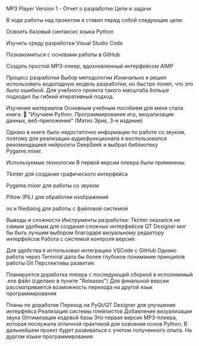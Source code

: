 MP3 Player Version 1 - Отчет о разработке
Цели и задачи

В ходе работы над проектом я ставил перед собой следующие цели:

Освоить базовый синтаксис языка Python

Изучить среду разработки Visual Studio Code

Познакомиться с основами работы в GitHub

Создать простой MP3-плеер, вдохновленный интерфейсом AIMP

Процесс разработки
Выбор методологии
Изначально я решил использовать водопадную модель разработки, но быстро понял, что это было ошибкой. Для учебного проекта такого масштаба больше подходил бы гибкий итеративный подход.

Изучение материалов
Основным учебным пособием для меня стала книга:
📖 "Изучаем Python. Программирование игр, визуализация данных, веб-приложения" (Мэтиз Эрик, 3-е издание)

Однако в книге было недостаточно информации по работе со звуком, поэтому для реализации аудиофункционала я воспользовался рекомендацией нейросети DeepSeek и выбрал библиотеку Pygame.mixer.

Используемые технологии
В первой версии плеера были применены:

Tkinter для создания графического интерфейса

Pygame.mixer для работы со звуком

Pillow (PIL) для обработки изображений

os и filedialog для работы с файловой системой

Выводы и сложности
Инструменты разработки:
Tkinter оказался не самым удобным для создания сложных интерфейсов
QT Designer мог бы быть лучшим выбором благодаря визуальному редактору интерфейсов
Работа с системой контроля версий:

Для удобства я использовал интеграцию VSCode с GitHub
Однако работа через Terminal дала бы более глубокое понимание принципов работы Git
Перспективы развития:

Планируется доработка плеера с последующей сборкой в исполняемый .exe файл (сделано в пункте "Releases")
Для финальной версии рассматривается возможность перехода на другой язык программирования

Планы по доработке
Переход на PyQt/QT Designer для улучшения интерфейса
Реализация системы плейлистов
Добавление визуализации звука
Оптимизация кодовой базы
Это первая версия MP3-плеера, которая послужила отличной практикой для освоения основ Python. В дальнейшем проект будет развиваться с учетом полученного опыта. На дургом языке программирования 
